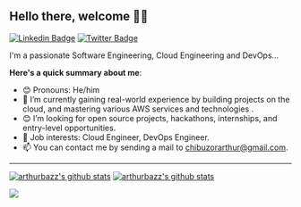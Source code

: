 ## Hello there, welcome 👋🏾

 [![Linkedin Badge](https://img.shields.io/badge/-chibuzoruzoaru-blue?style=for-the-badge&logo=Linkedin&logoColor=white&link=https://www.linkedin.com/in/chibuzoruzoaru/)](https://www.linkedin.com/in/chibuzoruzoaru/) [![Twitter Badge](https://img.shields.io/badge/-@arthur-1ca0f1?style=for-the-badge&logo=twitter&logoColor=white&link=https://twitter.com/arthur_bazz)](https://twitter.com/arthur_bazz)

I'm a passionate Software Engineering, Cloud Engineering and DevOps...

**Here's a quick summary about me**:

- 😊 Pronouns: He/him
- 🌱 I’m currently gaining real-world experience by building projects on the cloud, and mastering various AWS services and technologies .
- 😊 I’m looking for open source projects, hackathons, internships, and entry-level opportunities.
- 💼 Job interests: Cloud Engineer, DevOps Engineer.
- 📫 You can contact me by sending a mail to chibuzorarthur@gmail.com.

---

[![arthurbazz's github stats](https://github-readme-stats.vercel.app/api?username=arthurbazz&show_icons=true&title_color=fff&icon_color=daae1e&text_color=9f9f9f&bg_color=151515)](https://github.com/arthurbazz/) 
[![arthurbazz's github stats](https://github-readme-stats.vercel.app/api/top-langs?username=arthurbazz&langs_count=8&layout=compact&title_color=fff&text_color=9f9f9f&bg_color=151515)](https://github.com/arthurbazz/)

![](https://komarev.com/ghpvc/?username=arthurbazz&color=blueviolet)
